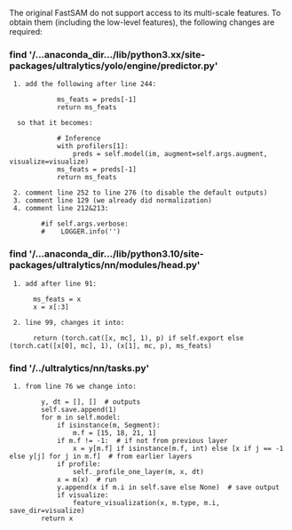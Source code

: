 
The original FastSAM do not support access to its multi-scale features. To obtain them (including the low-level features),
the following changes are required:

### find '/...anaconda_dir.../lib/python3.xx/site-packages/ultralytics/yolo/engine/predictor.py'
     1. add the following after line 244:
```
            ms_feats = preds[-1]
            return ms_feats
```
        
      so that it becomes:
      
```   
            # Inference
            with profilers[1]:
                preds = self.model(im, augment=self.args.augment, visualize=visualize)
            ms_feats = preds[-1]
            return ms_feats
```
            
     2. comment line 252 to line 276 (to disable the default outputs)
     3. comment line 129 (we already did normalization)
     4. comment line 212&213:
     
```
        #if self.args.verbose:
        #    LOGGER.info('')
```
   
### find '/...anaconda_dir.../lib/python3.10/site-packages/ultralytics/nn/modules/head.py'
     1. add after line 91:   
```
      ms_feats = x
      x = x[:3]
```
      
     2. line 99, changes it into:
     
```
      return (torch.cat([x, mc], 1), p) if self.export else (torch.cat([x[0], mc], 1), (x[1], mc, p), ms_feats)
```

### find '/../ultralytics/nn/tasks.py'
     1. from line 76 we change into:

```
        y, dt = [], []  # outputs
        self.save.append(1)
        for m in self.model:
            if isinstance(m, Segment):
                m.f = [15, 18, 21, 1]
            if m.f != -1:  # if not from previous layer
                x = y[m.f] if isinstance(m.f, int) else [x if j == -1 else y[j] for j in m.f]  # from earlier layers
            if profile:
                self._profile_one_layer(m, x, dt)
            x = m(x)  # run
            y.append(x if m.i in self.save else None)  # save output
            if visualize:
                feature_visualization(x, m.type, m.i, save_dir=visualize)
        return x
```
